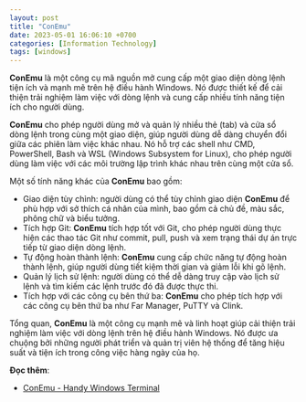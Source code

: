```yaml
---
layout: post
title: "ConEmu"
date: 2023-05-01 16:06:10 +0700
categories: [Information Technology]
tags: [windows]
---
```


**ConEmu** là một công cụ mã nguồn mở cung cấp một giao diện dòng lệnh tiện ích và mạnh mẽ trên hệ điều hành Windows. Nó được thiết kế để cải thiện trải nghiệm làm việc với dòng lệnh và cung cấp nhiều tính năng tiện ích cho người dùng.

**ConEmu** cho phép người dùng mở và quản lý nhiều thẻ (tab) và cửa sổ dòng lệnh trong cùng một giao diện, giúp người dùng dễ dàng chuyển đổi giữa các phiên làm việc khác nhau. Nó hỗ trợ các shell như CMD, PowerShell, Bash và WSL (Windows Subsystem for Linux), cho phép người dùng làm việc với các môi trường lập trình khác nhau trên cùng một cửa sổ.

Một số tính năng khác của **ConEmu** bao gồm:
- Giao diện tùy chỉnh: người dùng có thể tùy chỉnh giao diện **ConEmu** để phù hợp với sở thích cá nhân của mình, bao gồm cả chủ đề, màu sắc, phông chữ và biểu tưởng.
- Tích hợp Git: **ConEmu** tích hợp tốt với Git, cho phép người dùng thực hiện các thao tác Git như commit, pull, push và xem trạng thái dự án trực tiếp từ giao diện dòng lệnh.
- Tự động hoàn thành lệnh: **ConEmu** cung cấp chức năng tự động hoàn thành lệnh, giúp người dùng tiết kiệm thời gian và giảm lỗi khi gõ lệnh.
- Quản lý lịch sử lệnh: người dùng có thể dễ dàng truy cập vào lịch sử lệnh và tìm kiếm các lệnh trước đó đã được thực thi.
- Tích hợp với các công cụ bên thứ ba: **ConEmu** cho phép tích hợp với các công cụ bên thứ ba như Far Manager, PuTTY và Clink.

Tổng quan, **ConEmu** là một công cụ mạnh mẽ và linh hoạt giúp cải thiện trải nghiệm làm việc với dòng lệnh trên hệ điều hành Windows. Nó được ưa chuộng bởi những người phát triển và quản trị viên hệ thống để tăng hiệu suất và tiện ích trong công việc hàng ngày của họ.

**Đọc thêm**:
- [ConEmu - Handy Windows Terminal](https://conemu.github.io/)
